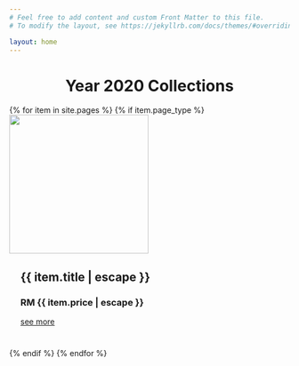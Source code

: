 ```yaml
---
# Feel free to add content and custom Front Matter to this file.
# To modify the layout, see https://jekyllrb.com/docs/themes/#overriding-theme-defaults

layout: home
---
```


<h1 style="text-align: center;"> Year 2020 Collections </h1>
{% for item in site.pages %}
    {% if item.page_type %}
<div class="row">
<div class="column-picture">
<img src="{{item.images[0].image}}"  width="250" />
</div>
<div class="column-content">
<h2>{{ item.title | escape }}</h2>
<h3>RM {{ item.price | escape }}</h3>
<a href="{{ item.url | relative_url }}">see more</a>
</div>
</div>
    {% endif %}
{% endfor %}


<style>
.column-picture {
  float: left;
  width: 250px;
}
.column-content {
  float: left;
  width: 50%;
  padding-left: 20px;
}

/* Clear floats after the columns */
.row:after {
  content: "";
  display: table;
  clear: both;
  padding: 20px;
  
}
</style> 

 
